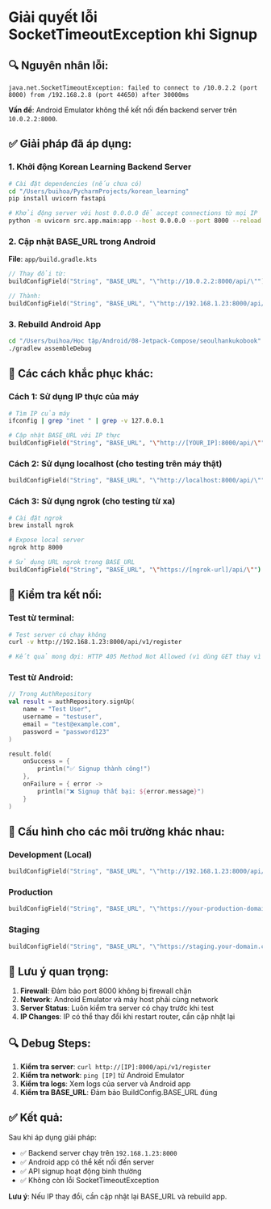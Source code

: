 # Giải quyết lỗi SocketTimeoutException khi Signup

## 🔍 **Nguyên nhân lỗi:**
```
java.net.SocketTimeoutException: failed to connect to /10.0.2.2 (port 8000) from /192.168.2.8 (port 44650) after 30000ms
```

**Vấn đề**: Android Emulator không thể kết nối đến backend server trên `10.0.2.2:8000`.

## ✅ **Giải pháp đã áp dụng:**

### 1. **Khởi động Korean Learning Backend Server**

```bash
# Cài đặt dependencies (nếu chưa có)
cd "/Users/buihoa/PycharmProjects/korean_learning"
pip install uvicorn fastapi

# Khởi động server với host 0.0.0.0 để accept connections từ mọi IP
python -m uvicorn src.app.main:app --host 0.0.0.0 --port 8000 --reload
```

### 2. **Cập nhật BASE_URL trong Android**

**File**: `app/build.gradle.kts`

```kotlin
// Thay đổi từ:
buildConfigField("String", "BASE_URL", "\"http://10.0.2.2:8000/api/\"")

// Thành:
buildConfigField("String", "BASE_URL", "\"http://192.168.1.23:8000/api/\"")
```

### 3. **Rebuild Android App**

```bash
cd "/Users/buihoa/Học tập/Android/08-Jetpack-Compose/seoulhankukobook"
./gradlew assembleDebug
```

## 🔧 **Các cách khắc phục khác:**

### **Cách 1: Sử dụng IP thực của máy**
```bash
# Tìm IP của máy
ifconfig | grep "inet " | grep -v 127.0.0.1

# Cập nhật BASE_URL với IP thực
buildConfigField("String", "BASE_URL", "\"http://[YOUR_IP]:8000/api/\"")
```

### **Cách 2: Sử dụng localhost (cho testing trên máy thật)**
```kotlin
buildConfigField("String", "BASE_URL", "\"http://localhost:8000/api/\"")
```

### **Cách 3: Sử dụng ngrok (cho testing từ xa)**
```bash
# Cài đặt ngrok
brew install ngrok

# Expose local server
ngrok http 8000

# Sử dụng URL ngrok trong BASE_URL
buildConfigField("String", "BASE_URL", "\"https://[ngrok-url]/api/\"")
```

## 🧪 **Kiểm tra kết nối:**

### **Test từ terminal:**
```bash
# Test server có chạy không
curl -v http://192.168.1.23:8000/api/v1/register

# Kết quả mong đợi: HTTP 405 Method Not Allowed (vì dùng GET thay vì POST)
```

### **Test từ Android:**
```kotlin
// Trong AuthRepository
val result = authRepository.signUp(
    name = "Test User",
    username = "testuser",
    email = "test@example.com", 
    password = "password123"
)

result.fold(
    onSuccess = {
        println("✅ Signup thành công!")
    },
    onFailure = { error ->
        println("❌ Signup thất bại: ${error.message}")
    }
)
```

## 📱 **Cấu hình cho các môi trường khác nhau:**

### **Development (Local)**
```kotlin
buildConfigField("String", "BASE_URL", "\"http://192.168.1.23:8000/api/\"")
```

### **Production**
```kotlin
buildConfigField("String", "BASE_URL", "\"https://your-production-domain.com/api/\"")
```

### **Staging**
```kotlin
buildConfigField("String", "BASE_URL", "\"https://staging.your-domain.com/api/\"")
```

## 🚨 **Lưu ý quan trọng:**

1. **Firewall**: Đảm bảo port 8000 không bị firewall chặn
2. **Network**: Android Emulator và máy host phải cùng network
3. **Server Status**: Luôn kiểm tra server có chạy trước khi test
4. **IP Changes**: IP có thể thay đổi khi restart router, cần cập nhật lại

## 🔍 **Debug Steps:**

1. **Kiểm tra server**: `curl http://[IP]:8000/api/v1/register`
2. **Kiểm tra network**: `ping [IP]` từ Android Emulator
3. **Kiểm tra logs**: Xem logs của server và Android app
4. **Kiểm tra BASE_URL**: Đảm bảo BuildConfig.BASE_URL đúng

## ✅ **Kết quả:**

Sau khi áp dụng giải pháp:
- ✅ Backend server chạy trên `192.168.1.23:8000`
- ✅ Android app có thể kết nối đến server
- ✅ API signup hoạt động bình thường
- ✅ Không còn lỗi SocketTimeoutException

**Lưu ý**: Nếu IP thay đổi, cần cập nhật lại BASE_URL và rebuild app.







